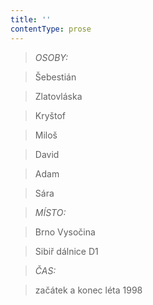 ```yaml
---
title: ''
contentType: prose
---
```


> _OSOBY:_

> Šebestián

> Zlatovláska

> Kryštof

> Miloš

> David

> Adam

> Sára

> _MÍSTO:_

> Brno Vysočina

> Sibiř dálnice D1

> _ČAS:_

> začátek a konec léta 1998
